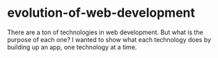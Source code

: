 # evolution-of-web-development
There are a ton of technologies in web development. But what is the purpose of each one? I wanted to show what each technology does by building up an app, one technology at a time.

